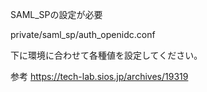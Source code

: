 SAML_SPの設定が必要

private/saml_sp/auth_openidc.conf

下に環境に合わせて各種値を設定してください。

参考
https://tech-lab.sios.jp/archives/19319